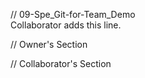 // 09-Spe_Git-for-Team_Demo  
Collaborator adds this line.


// Owner's Section  



// Collaborator's Section  


